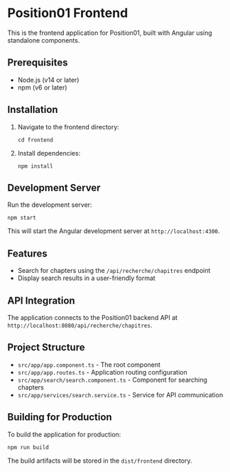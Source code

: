 # Position01 Frontend

This is the frontend application for Position01, built with Angular using standalone components.

## Prerequisites

- Node.js (v14 or later)
- npm (v6 or later)

## Installation

1. Navigate to the frontend directory:
   ```
   cd frontend
   ```

2. Install dependencies:
   ```
   npm install
   ```

## Development Server

Run the development server:
```
npm start
```

This will start the Angular development server at `http://localhost:4300`.

## Features

- Search for chapters using the `/api/recherche/chapitres` endpoint
- Display search results in a user-friendly format

## API Integration

The application connects to the Position01 backend API at `http://localhost:8080/api/recherche/chapitres`.

## Project Structure

- `src/app/app.component.ts` - The root component
- `src/app/app.routes.ts` - Application routing configuration
- `src/app/search/search.component.ts` - Component for searching chapters
- `src/app/services/search.service.ts` - Service for API communication

## Building for Production

To build the application for production:
```
npm run build
```

The build artifacts will be stored in the `dist/frontend` directory.
